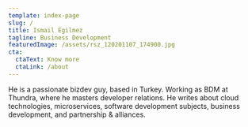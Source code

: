 ```yaml
---
template: index-page
slug: /
title: Ismail Egilmez
tagline: Business Development
featuredImage: /assets/rsz_120201107_174900.jpg
cta:
  ctaText: Know more
  ctaLink: /about
---
```

He is a passionate bizdev guy, based in Turkey. Working as BDM at Thundra, where he masters developer relations. He writes about cloud technologies, microservices, software development subjects, business development, and partnership & alliances.